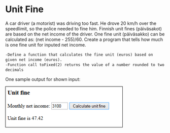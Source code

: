 # Unit Fine

A car driver (a motorist) was driving too fast. He drove 20 km/h over the speedlimit, so the police needed to fine him. Finnish unit fines (päiväsakot) are based on the net income of the driver. One fine unit (päiväsakko) can be calculated as: (net income - 255)/60. Create a program that tells how much is one fine unit for inputed net income.

```
-Define a function that calculates the fine unit (euros) based on given net income (euros).
-Function call toFixed(2) returns the value of a number rounded to two decimals
```

One sample output for shown input:

![unit_fine](./05.06.png)